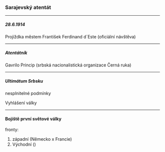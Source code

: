 ### Sarajevský atentát

---
##### 28.6.1914
Projíždka městem
František Ferdinand d´Este (oficiální návštěva)

---
##### Atentátník
Gavrilo Princip (srbská nacionalistická organizace Černá ruka)

---
##### Ultimátum Srbsku
nesplnitelné podmínky

Vyhlášení války

---

#### Bojiště první světové války
fronty:
1. západní (Německo x Francie)
2. Východní ()